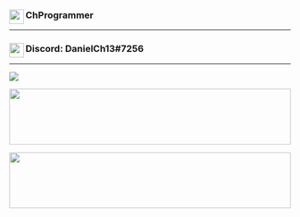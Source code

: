 ### <img align="left" width="26px" src="https://www.flaticon.com/svg/static/icons/svg/1488/1488581.svg" />ChProgrammer

---

### <img align="left" width="26px" src="https://www.net-aware.org.uk/siteassets/images-and-icons/application-icons/app-icons-discord.png?w=585&scale=down" />Discord: DanielCh13#7256

---
<a href="https://github.com/ChProgrammer">
  <p align="left" style="display:'inline-block;'">
    <img style="display:'inline-block;'" src="https://github-readme-stats.vercel.app/api?username=ChProgrammer&count_private=true&show_icons=true&theme=dark" />
  </p>
</a>
<a href="https://github.com/ChProgrammer">
  <p align="center" style="display:'inline-block;'">
    <img style="display:'inline-block;'" width="100%" height="100px"  src="https://github-readme-stats.vercel.app/api/wakatime?username=ChProgrammer&theme=dark" />
  </p>
</a>
<a href="https://github.com/ChProgrammer">
  <p align="rigth" style="display:'inline-block;'">
    <img style="display:'inline-block;'" width="100%" height="100px" src="https://github-readme-stats.vercel.app/api/top-langs/?username=ChProgrammer&layout=compact&theme=dark" />
  </p>
</a>
